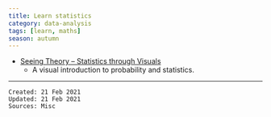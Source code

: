 ```yaml
---
title: Learn statistics
category: data-analysis
tags: [learn, maths]
season: autumn
---
```


* [Seeing Theory – Statistics through Visuals](http://seeingtheory.io)
	* A visual introduction to probability and statistics.

---

    Created: 21 Feb 2021
    Updated: 21 Feb 2021
    Sources: Misc
